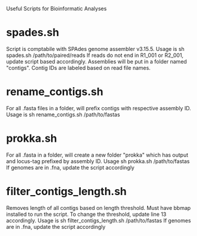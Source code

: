 Useful Scripts for Bioinformatic Analyses

# spades.sh 
Script is comptabile with SPAdes genome assembler v3.15.5. Usage is sh spades.sh /path/to/paired/reads
If reads do not end in R1_001 or R2_001, update script based accordingly. Assemblies will be put in a folder named "contigs". Contig IDs are labeled based on read file names.

# rename_contigs.sh 
For all .fasta files in a folder, will prefix contigs with respective assembly ID. Usage is sh rename_contigs.sh /path/to/fastas

# prokka.sh
For all .fasta in a folder, will create a new folder "prokka" which has output and locus-tag prefixed by assembly ID. Usage sh prokka.sh /path/to/fastas
If genomes are in .fna, update the script accordingly 

# filter_contigs_length.sh
Removes length of all contigs based on length threshold. Must have bbmap installed to run the script. To change the threshold, update line 13 accordingly. Usage is sh filter_contigs_length.sh /path/to/fastas 
If genomes are in .fna, update the script accordingly




